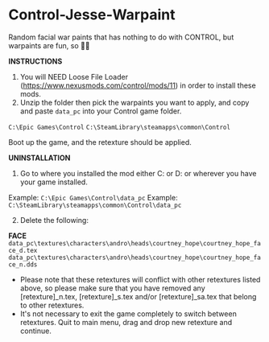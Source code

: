 # Control-Jesse-Warpaint
Random facial war paints that has nothing to do with CONTROL, but warpaints are fun, so 🤷‍♀️

**INSTRUCTIONS**

1) You will NEED Loose File Loader (https://www.nexusmods.com/control/mods/11) in order to install these mods.
2) Unzip the folder then pick the warpaints you want to apply, and copy and paste `data_pc` into your Control game folder.

`C:\Epic Games\Control`
`C:\SteamLibrary\steamapps\common\Control`

Boot up the game, and the retexture should be applied.

**UNINSTALLATION**

1) Go to where you installed the mod either C: or D: or wherever you have your game installed.

Example: `C:\Epic Games\Control\data_pc`
Example: `C:\SteamLibrary\steamapps\common\Control\data_pc`

2) Delete the following:

**FACE**
`data_pc\textures\characters\andro\heads\courtney_hope\courtney_hope_face_d.tex`
`data_pc\textures\characters\andro\heads\courtney_hope\courtney_hope_face_n.dds`

- Please note that these retextures will conflict with other retextures listed above, so please make sure that you have removed any [retexture]_n.tex, [retexture]_s.tex and/or [retexture]_sa.tex that belong to other retextures.
- It's not necessary to exit the game completely to switch between retextures. Quit to main menu, drag and drop new retexture and continue.
